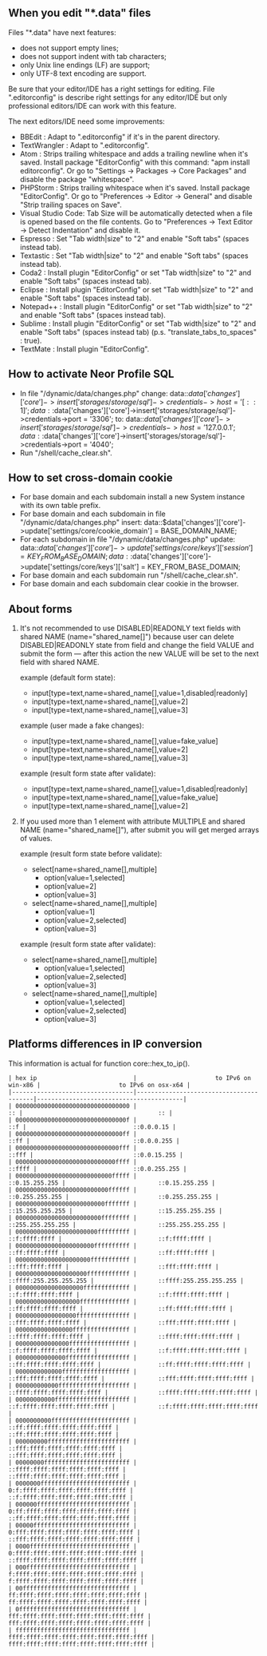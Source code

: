 

When you edit "*.data" files
---------------------------------------------------------------------

Files "*.data" have next features:
- does not support empty lines;
- does not support indent with tab characters;
- only Unix line endings (LF) are support;
- only UTF-8 text encoding are support.

Be sure that your editor/IDE has a right settings for editing.
File ".editorconfig" is describe right settings for any editor/IDE
but only professional editors/IDE can work with this feature.

The next editors/IDE need some improvements:
- BBEdit            : Adapt to ".editorconfig" if it's in the parent directory.
- TextWrangler      : Adapt to ".editorconfig".
- Atom              : Strips trailing whitespace and adds a trailing newline when it's saved.
                      Install package "EditorConfig" with this command: "apm install editorconfig".
                      Or go to "Settings → Packages → Core Packages" and disable the package "whitespace".
- PHPStorm          : Strips trailing whitespace when it's saved.
                      Install package "EditorConfig".
                      Or go to "Preferences → Editor → General" and disable "Strip trailing spaces on Save".
- Visual Studio Code: Tab Size will be automatically detected when a file is opened based on the file contents.
                      Go to "Preferences → Text Editor → Detect Indentation" and disable it.
- Espresso          : Set "Tab width|size" to "2" and enable "Soft tabs" (spaces instead tab).
- Textastic         : Set "Tab width|size" to "2" and enable "Soft tabs" (spaces instead tab).
- Coda2             : Install plugin "EditorConfig" or set "Tab width|size" to "2" and enable "Soft tabs" (spaces instead tab).
- Eclipse           : Install plugin "EditorConfig" or set "Tab width|size" to "2" and enable "Soft tabs" (spaces instead tab).
- Notepad++         : Install plugin "EditorConfig" or set "Tab width|size" to "2" and enable "Soft tabs" (spaces instead tab).
- Sublime           : Install plugin "EditorConfig" or set "Tab width|size" to "2" and enable "Soft tabs" (spaces instead tab) (p.s. "translate_tabs_to_spaces" : true).
- TextMate          : Install plugin "EditorConfig".


How to activate Neor Profile SQL
---------------------------------------------------------------------

- In file "/dynamic/data/changes.php" change:
    data::$data['changes']['core']->insert['storages/storage/sql']->credentials->host = '[::1]';
    data::$data['changes']['core']->insert['storages/storage/sql']->credentials->port = '3306';
  to:
    data::$data['changes']['core']->insert['storages/storage/sql']->credentials->host = '127.0.0.1';
    data::$data['changes']['core']->insert['storages/storage/sql']->credentials->port = '4040';
- Run "/shell/cache_clear.sh".


How to set cross-domain cookie
---------------------------------------------------------------------

- For base domain and each subdomain install a new System instance with its own table prefix.
- For base domain and each subdomain in file "/dynamic/data/changes.php" insert:
    data::$data['changes']['core']->update['settings/core/cookie_domain'] = BASE_DOMAIN_NAME;
- For each subdomain in file "/dynamic/data/changes.php" update:
    data::$data['changes']['core']->update['settings/core/keys']['session'] = KEY_FROM_BASE_DOMAIN;
    data::$data['changes']['core']->update['settings/core/keys']['salt']    = KEY_FROM_BASE_DOMAIN;
- For base domain and each subdomain run "/shell/cache_clear.sh".
- For base domain and each subdomain clear cookie in the browser.


About forms
---------------------------------------------------------------------

1. It's not recommended to use DISABLED|READONLY text fields with shared
   NAME (name="shared_name[]") because user can delete DISABLED|READONLY
   state from field and change the field VALUE and submit the form — after
   this action the new VALUE will be set to the next field with
   shared NAME.

   example (default form state):
   - input[type=text,name=shared_name[],value=1,disabled|readonly]
   - input[type=text,name=shared_name[],value=2]
   - input[type=text,name=shared_name[],value=3]

   example (user made a fake changes):
   - input[type=text,name=shared_name[],value=fake_value]
   - input[type=text,name=shared_name[],value=2]
   - input[type=text,name=shared_name[],value=3]

   example (result form state after validate):
   - input[type=text,name=shared_name[],value=1,disabled|readonly]
   - input[type=text,name=shared_name[],value=fake_value]
   - input[type=text,name=shared_name[],value=2]

2. If you used more than 1 element with attribute MULTIPLE and shared
   NAME (name="shared_name[]"), after submit you will get merged
   arrays of values.

   example (result form state before validate):
   - select[name=shared_name[],multiple]
     - option[value=1,selected]
     - option[value=2]
     - option[value=3]
   - select[name=shared_name[],multiple]
     - option[value=1]
     - option[value=2,selected]
     - option[value=3]

   example (result form state after validate):
   - select[name=shared_name[],multiple]
     - option[value=1,selected]
     - option[value=2,selected]
     - option[value=3]
   - select[name=shared_name[],multiple]
     - option[value=1,selected]
     - option[value=2,selected]
     - option[value=3]


Platforms differences in IP conversion
---------------------------------------------------------------------

This information is actual for function core::hex_to_ip().

    | hex ip                           |                      to IPv6 on win-x86 |                      to IPv6 on osx-x64 |
    |----------------------------------|-----------------------------------------|-----------------------------------------|
    | 00000000000000000000000000000000 |                                      :: |                                      :: |
    | 0000000000000000000000000000000f |                                     ::f |                              ::0.0.0.15 |
    | 000000000000000000000000000000ff |                                    ::ff |                             ::0.0.0.255 |
    | 00000000000000000000000000000fff |                                   ::fff |                            ::0.0.15.255 |
    | 0000000000000000000000000000ffff |                                  ::ffff |                           ::0.0.255.255 |
    | 000000000000000000000000000fffff |                          ::0.15.255.255 |                          ::0.15.255.255 |
    | 00000000000000000000000000ffffff |                         ::0.255.255.255 |                         ::0.255.255.255 |
    | 0000000000000000000000000fffffff |                        ::15.255.255.255 |                        ::15.255.255.255 |
    | 000000000000000000000000ffffffff |                       ::255.255.255.255 |                       ::255.255.255.255 |
    | 00000000000000000000000fffffffff |                           ::f:ffff:ffff |                           ::f:ffff:ffff |
    | 0000000000000000000000ffffffffff |                          ::ff:ffff:ffff |                          ::ff:ffff:ffff |
    | 000000000000000000000fffffffffff |                         ::fff:ffff:ffff |                         ::fff:ffff:ffff |
    | 00000000000000000000ffffffffffff |                  ::ffff:255.255.255.255 |                  ::ffff:255.255.255.255 |
    | 0000000000000000000fffffffffffff |                      ::f:ffff:ffff:ffff |                      ::f:ffff:ffff:ffff |
    | 000000000000000000ffffffffffffff |                     ::ff:ffff:ffff:ffff |                     ::ff:ffff:ffff:ffff |
    | 00000000000000000fffffffffffffff |                    ::fff:ffff:ffff:ffff |                    ::fff:ffff:ffff:ffff |
    | 0000000000000000ffffffffffffffff |                   ::ffff:ffff:ffff:ffff |                   ::ffff:ffff:ffff:ffff |
    | 000000000000000fffffffffffffffff |                 ::f:ffff:ffff:ffff:ffff |                 ::f:ffff:ffff:ffff:ffff |
    | 00000000000000ffffffffffffffffff |                ::ff:ffff:ffff:ffff:ffff |                ::ff:ffff:ffff:ffff:ffff |
    | 0000000000000fffffffffffffffffff |               ::fff:ffff:ffff:ffff:ffff |               ::fff:ffff:ffff:ffff:ffff |
    | 000000000000ffffffffffffffffffff |              ::ffff:ffff:ffff:ffff:ffff |              ::ffff:ffff:ffff:ffff:ffff |
    | 00000000000fffffffffffffffffffff |            ::f:ffff:ffff:ffff:ffff:ffff |            ::f:ffff:ffff:ffff:ffff:ffff |
    | 0000000000ffffffffffffffffffffff |           ::ff:ffff:ffff:ffff:ffff:ffff |           ::ff:ffff:ffff:ffff:ffff:ffff |
    | 000000000fffffffffffffffffffffff |          ::fff:ffff:ffff:ffff:ffff:ffff |          ::fff:ffff:ffff:ffff:ffff:ffff |
    | 00000000ffffffffffffffffffffffff |         ::ffff:ffff:ffff:ffff:ffff:ffff |         ::ffff:ffff:ffff:ffff:ffff:ffff |
    | 0000000fffffffffffffffffffffffff |       0:f:ffff:ffff:ffff:ffff:ffff:ffff |       ::f:ffff:ffff:ffff:ffff:ffff:ffff |
    | 000000ffffffffffffffffffffffffff |      0:ff:ffff:ffff:ffff:ffff:ffff:ffff |      ::ff:ffff:ffff:ffff:ffff:ffff:ffff |
    | 00000fffffffffffffffffffffffffff |     0:fff:ffff:ffff:ffff:ffff:ffff:ffff |     ::fff:ffff:ffff:ffff:ffff:ffff:ffff |
    | 0000ffffffffffffffffffffffffffff |    0:ffff:ffff:ffff:ffff:ffff:ffff:ffff |    ::ffff:ffff:ffff:ffff:ffff:ffff:ffff |
    | 000fffffffffffffffffffffffffffff |    f:ffff:ffff:ffff:ffff:ffff:ffff:ffff |    f:ffff:ffff:ffff:ffff:ffff:ffff:ffff |
    | 00ffffffffffffffffffffffffffffff |   ff:ffff:ffff:ffff:ffff:ffff:ffff:ffff |   ff:ffff:ffff:ffff:ffff:ffff:ffff:ffff |
    | 0fffffffffffffffffffffffffffffff |  fff:ffff:ffff:ffff:ffff:ffff:ffff:ffff |  fff:ffff:ffff:ffff:ffff:ffff:ffff:ffff |
    | ffffffffffffffffffffffffffffffff | ffff:ffff:ffff:ffff:ffff:ffff:ffff:ffff | ffff:ffff:ffff:ffff:ffff:ffff:ffff:ffff |

